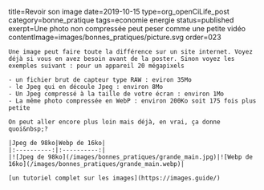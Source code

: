 title=Revoir son image
date=2019-10-15
type=org_openCiLife_post
category=bonne_pratique
tags=economie energie
status=published
exerpt=Une photo non compressée peut peser comme une petite vidéo
contentImage=images/bonnes_pratiques/picture.svg
order=023
~~~~~~
Une image peut faire toute la différence sur un site internet. Voyez déjà si vous en avez besoin avant de la poster. Sinon voyez les exemples suivant : pour un appareil 20 mégapixels

- un fichier brut de capteur type RAW : eviron 35Mo
- le Jpeg qui en découle Jpeg : environ 8Mo
- Un Jpeg compressé à la taille de votre écran : environ 1Mo
- La même photo compressée en WebP : environ 200Ko soit 175 fois plus petite

On peut aller encore plus loin mais déjà, en vrai, ça donne quoi&nbsp;?

|Jpeg de 98ko|Webp de 16ko|
|:----------:|:----------:|
|![Jpeg de 98ko](/images/bonnes_pratiques/grande_main.jpg)|![Webp de 16ko](/images/bonnes_pratiques/grande_main.webp)|

[un tutoriel complet sur les images](https://images.guide/)
